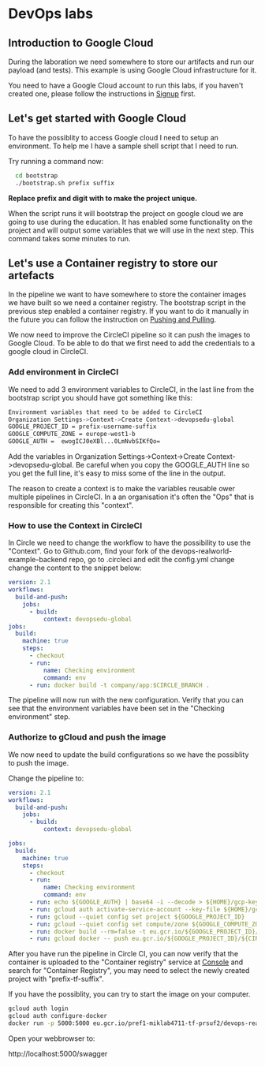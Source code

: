 # DevOps labs

## Introduction to Google Cloud

During the laboration we need somewhere to store our artifacts and run our payload (and tests). This example is using Google Cloud infrastructure for it.

You need to have a Google Cloud account to run this labs, if you haven't created one, please follow the instructions in [Signup](signup.md) first.

## Let's get started with Google Cloud

To have the possiblity to access Google cloud I need to setup an environment. To help me I have a sample shell script that I need to run.

Try running a command now:

```bash
  cd bootstrap
  ./bootstrap.sh prefix suffix
```

**Replace prefix and digit with to make the project unique.**

When the script runs it will bootstrap the project on google cloud we are going to use during the education.
It has enabled some functionality on the project and will output some variables that we will use in the next step.
This command takes some minutes to run.

## Let's use a Container registry to store our artefacts

In the pipeline we want to have somewhere to store the container images we have built so we need a container registry. The bootstrap script in the previous step  enabled a container registry. If you want to do it manually in the future you can follow the instruction on [Pushing and Pulling](https://cloud.google.com/container-registry/docs/pushing-and-pulling?_ga=2.224367576.-2118620794.1590522151).

We now need to improve the CircleCI pipeline so it can push the images to Google Cloud. To be able to do that we first need to add the credentials to a google cloud in CircleCI.

### Add environment in CircleCI

We need to add 3 environment variables to CircleCI, in the last line from the bootstrap script you should have got something like this:

```bash
Environment variables that need to be added to CircleCI
Organization Settings->Context->Create Context->devopsedu-global
GOOGLE_PROJECT_ID = prefix-username-suffix
GOOGLE_COMPUTE_ZONE = europe-west1-b
GOOGLE_AUTH =  ewogICJ0eXBl...0LmNvbSIKfQo=
```

Add the variables in Organization Settings->Context->Create Context->devopsedu-global. Be careful when you copy the GOOGLE_AUTH line so you get the full line, it's easy to miss some of the line in the output.

The reason to create a context is to make the variables reusable ower multiple pipelines in CircleCI. In a an organisation it's often the "Ops" that is responsible for creating this "context".

### How to use the Context in CircleCI

In Circle we need to change the workflow to have the possibility to use the "Context". Go to Github.com, find your fork of the devops-realworld-example-backend repo, go to .circleci and edit the config.yml change change the content to the snippet below:

```yaml
version: 2.1
workflows:
  build-and-push:
    jobs:
      - build:
          context: devopsedu-global
jobs:
  build:
    machine: true
    steps:
      - checkout
      - run:
          name: Checking environment
          command: env
      - run: docker build -t company/app:$CIRCLE_BRANCH .
```

The pipeline will now run with the new configuration. Verify that you can see that the environment variables have been set in the "Checking environment" step.

### Authorize to gCloud and push the image

We now need to update the build configurations so we have the possiblity to push the image.

Change the pipeline to:

```yaml
version: 2.1
workflows:
  build-and-push:
    jobs:
      - build:
          context: devopsedu-global

jobs:
  build:
    machine: true
    steps:
      - checkout
      - run:
          name: Checking environment
          command: env
      - run: echo ${GOOGLE_AUTH} | base64 -i --decode > ${HOME}/gcp-key.json
      - run: gcloud auth activate-service-account --key-file ${HOME}/gcp-key.json
      - run: gcloud --quiet config set project ${GOOGLE_PROJECT_ID}
      - run: gcloud --quiet config set compute/zone ${GOOGLE_COMPUTE_ZONE}
      - run: docker build --rm=false -t eu.gcr.io/${GOOGLE_PROJECT_ID}/${CIRCLE_PROJECT_REPONAME}:$CIRCLE_SHA1 .
      - run: gcloud docker -- push eu.gcr.io/${GOOGLE_PROJECT_ID}/${CIRCLE_PROJECT_REPONAME}:$CIRCLE_SHA1
```

After you have run the pipeline in Circle CI, you can now verify that the container is uploaded to the "Container registry" service at [Console](https://console.cloud.google.com/) and search for "Container Registry", you may need to select the newly created project with "prefix-tf-suffix".

If you have the possiblity, you can try to start the image on your computer.

```bash
gcloud auth login
gcloud auth configure-docker
docker run -p 5000:5000 eu.gcr.io/pref1-miklab4711-tf-prsuf2/devops-realworld-example-backend@sha256:8017f19c69dce481feca2c81c988b852959b1aa0ff981e863faf7c93c2dae58e
```

Open your webbrowser to:

http://localhost:5000/swagger
